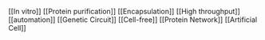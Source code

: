 [[In vitro]]
[[Protein purification]]
[[Encapsulation]]
[[High throughput]]
[[automation]]
[[Genetic Circuit]]
[[Cell-free]]
[[Protein Network]]
[[Artificial Cell]]

